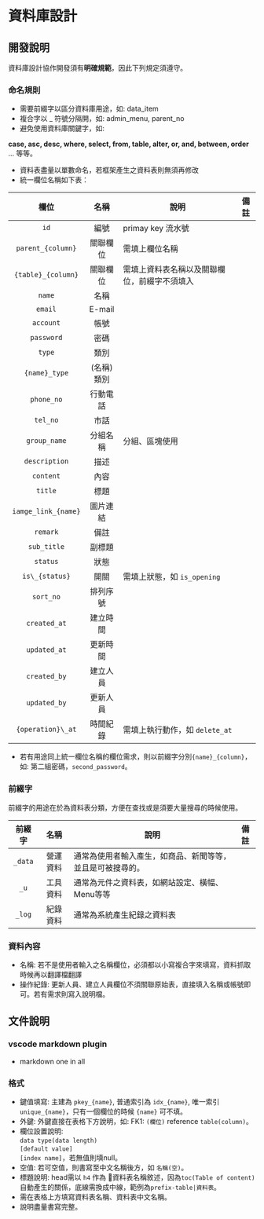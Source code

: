 # 資料庫設計

## 開發說明

資料庫設計協作開發須有**明確規範**，因此下列規定須遵守。

### 命名規則

-   需要前綴字以區分資料庫用途，如: data_item
-   複合字以 \_ 符號分隔開，如: admin_menu, parent_no
-   避免使用資料庫關鍵字，如:

**case, asc, desc, where, select, from, table, alter, or, and, between, order**
... 等等。

-   資料表盡量以單數命名，若框架產生之資料表則無須再修改
-   統一欄位名稱如下表：

|        欄位         |    名稱    | 說明                                         | 備註   |
| :-----------------: | :--------: | -------------------------------------------- | ------ |
|        `id`         |    編號    | primay key 流水號                            | &nbsp; |
|  `parent_{column}`  |  關聯欄位  | 需填上欄位名稱                               | &nbsp; |
| `{table}_{column}`  |  關聯欄位  | 需填上資料表名稱以及關聯欄位，前綴字不須填入 | &nbsp; |
|       `name`        |    名稱    | &nbsp;                                       | &nbsp; |
|       `email`       |   E-mail   | &nbsp;                                       | &nbsp; |
|      `account`      |    帳號    | &nbsp;                                       | &nbsp; |
|     `password`      |    密碼    | &nbsp;                                       | &nbsp; |
|       `type`        |    類別    | &nbsp;                                       | &nbsp; |
|    `{name}_type`    | (名稱)類別 | &nbsp;                                       | &nbsp; |
|     `phone_no`      |  行動電話  | &nbsp;                                       | &nbsp; |
|      `tel_no`       |    市話    | &nbsp;                                       | &nbsp; |
|    `group_name`     |  分組名稱  | 分組、區塊使用                               | &nbsp; |
|    `description`    |    描述    | &nbsp;                                       | &nbsp; |
|      `content`      |    內容    | &nbsp;                                       | &nbsp; |
|       `title`       |    標題    | &nbsp;                                       | &nbsp; |
| `iamge_link_{name}` |  圖片連結  | &nbsp;                                       | &nbsp; |
|      `remark`       |    備註    | &nbsp;                                       | &nbsp; |
|     `sub_title`     |   副標題   | &nbsp;                                       | &nbsp; |
|      `status`       |    狀態    | &nbsp;                                       | &nbsp; |
|   `is\_{status}`    |    開關    | 需填上狀態，如 `is_opening`                  | &nbsp; |
|      `sort_no`      |  排列序號  | &nbsp;                                       | &nbsp; |
|    `created_at`     |  建立時間  | &nbsp;                                       | &nbsp; |
|    `updated_at`     |  更新時間  | &nbsp;                                       | &nbsp; |
|    `created_by`     |  建立人員  | &nbsp;                                       | &nbsp; |
|    `updated_by`     |  更新人員  | &nbsp;                                       | &nbsp; |
|  `{operation}\_at`  |  時間紀錄  | 需填上執行動作，如 `delete_at`               | &nbsp; |

-   若有用途同上統一欄位名稱的欄位需求，則以前綴字分別`{name}_{column}`，如: 第二組密碼，`second_password`。

### 前綴字

前綴字的用途在於為資料表分類，方便在查找或是須要大量搜尋的時候使用。

| 前綴字  |   名稱   | 說明                                                       | 備註   |
| :-----: | :------: | ---------------------------------------------------------- | ------ |
| `_data` | 營運資料 | 通常為使用者輸入產生，如商品、新聞等等，並且是可被搜尋的。 | &nbsp; |
|  `_u`   | 工具資料 | 通常為元件之資料表，如網站設定、橫幅、Menu等等             | &nbsp; |
| `_log`  | 紀錄資料 | 通常為系統產生紀錄之資料表                                 | &nbsp; |

### 資料內容

-   名稱: 若不是使用者輸入之名稱欄位，必須都以小寫複合字來填寫，資料抓取時候再以翻譯檔翻譯
-   操作紀錄: 更新人員、建立人員欄位不須關聯原始表，直接填入名稱或帳號即可。若有需求則寫入說明檔。

## 文件說明

### vscode markdown plugin
-   markdown one in all

### 格式

-   鍵值填寫: 主建為 `pkey_{name}`, 普通索引為 `idx_{name}`, 唯一索引 `unique_{name}`，只有一個欄位的時候 `{name}` 可不填。
-   外鍵: 外鍵直接在表格下方說明，如: FK1: `(欄位)` reference `table(column)`。
-   欄位設置說明: <br>`data type(data length)`<br>`[default value]`<br>`[index name]`，若無值則填null。
-   空值: 若可空值，則書寫至中文名稱後方，如 `名稱(空)`。
-   標題說明: head需以 `h4` 作為 資料表名稱敘述，因為`toc(Table of content)`自動產生的關係，底線需換成中線，範例為`prefix-table|資料表`。
-   需在表格上方填寫資料表名稱、資料表中文名稱。
-   說明盡量書寫完整。

